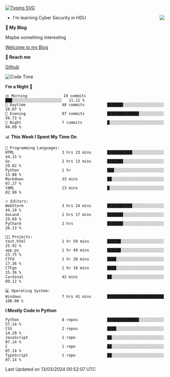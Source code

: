 [![Typing SVG](https://readme-typing-svg.herokuapp.com?font=Fira+Code&pause=1000&random=false&width=450&height=60&lines=Hello+%F0%9F%91%8B%F0%9F%8F%BB;I'm+JBNRZ)](https://git.io/typing-svg)

<a href="#">
  <img align="right" src="https://github-readme-stats.vercel.app/api?username=JBNRZ&show_icons=true&bg_color=15,f2f7fd,E0EAFC" />
</a>

- I'm learning Cyber Security in HDU

 **🌱 My Blog**

Maybe something interesting

[Welcome to my Blog](https://jbnrz.com.cn/)

 **💬 Reach me** 

[Github](https://github.com/JBNRZ)


<!--START_SECTION:waka-->
![Code Time](http://img.shields.io/badge/Code%20Time-368%20hrs%2027%20mins-blue)

**I'm a Night 🦉** 

```text
🌞 Morning                19 commits          ███░░░░░░░░░░░░░░░░░░░░░░   11.11 % 
🌆 Daytime                48 commits          ███████░░░░░░░░░░░░░░░░░░   28.07 % 
🌃 Evening                97 commits          ██████████████░░░░░░░░░░░   56.73 % 
🌙 Night                  7 commits           █░░░░░░░░░░░░░░░░░░░░░░░░   04.09 % 
```


📊 **This Week I Spent My Time On** 

```text
💬 Programming Languages: 
HTML                     3 hrs 23 mins       ███████████░░░░░░░░░░░░░░   44.15 % 
Go                       2 hrs 13 mins       ███████░░░░░░░░░░░░░░░░░░   29.02 % 
Python                   1 hr                ███░░░░░░░░░░░░░░░░░░░░░░   13.00 % 
Markdown                 33 mins             ██░░░░░░░░░░░░░░░░░░░░░░░   07.27 % 
YAML                     13 mins             █░░░░░░░░░░░░░░░░░░░░░░░░   02.99 % 

🔥 Editors: 
WebStorm                 3 hrs 24 mins       ███████████░░░░░░░░░░░░░░   44.19 % 
GoLand                   2 hrs 17 mins       ███████░░░░░░░░░░░░░░░░░░   29.69 % 
PyCharm                  2 hrs               ███████░░░░░░░░░░░░░░░░░░   26.13 % 

🐱‍💻 Projects: 
test.html                1 hr 59 mins        ██████░░░░░░░░░░░░░░░░░░░   25.92 % 
app.py                   1 hr 49 mins        ██████░░░░░░░░░░░░░░░░░░░   23.75 % 
CTFd                     1 hr 20 mins        ████░░░░░░░░░░░░░░░░░░░░░   17.36 % 
CTFgo                    1 hr 10 mins        ████░░░░░░░░░░░░░░░░░░░░░   15.36 % 
Cardinal                 42 mins             ██░░░░░░░░░░░░░░░░░░░░░░░   09.12 % 

💻 Operating System: 
Windows                  7 hrs 41 mins       █████████████████████████   100.00 % 
```

**I Mostly Code in Python** 

```text
Python                   8 repos             ██████████████░░░░░░░░░░░   57.14 % 
CSS                      2 repos             ████░░░░░░░░░░░░░░░░░░░░░   14.29 % 
JavaScript               1 repo              ██░░░░░░░░░░░░░░░░░░░░░░░   07.14 % 
C                        1 repo              ██░░░░░░░░░░░░░░░░░░░░░░░   07.14 % 
TypeScript               1 repo              ██░░░░░░░░░░░░░░░░░░░░░░░   07.14 % 
```




 Last Updated on 13/03/2024 00:52:07 UTC
<!--END_SECTION:waka-->
